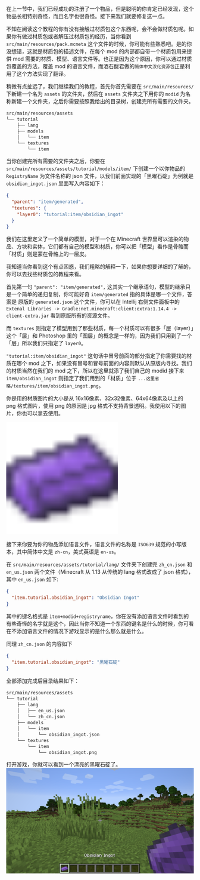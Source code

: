 在上一节中，我们已经成功的注册了一个物品，但是聪明的你肯定已经发现，这个物品长相特别奇怪，而且名字也很奇怪。接下来我们就要修复这一点。

不知在阅读这个教程的你有没有接触过材质包这个东西呢，会不会做材质包呢。如果你有做过材质包或者解压过材质包的经历，当你看到 `src/main/resources/pack.mcmeta` 这个文件的时候，你可能有些熟悉吧。是的你没想错，这就是材质包的描述文件，在每个 mod 的内部都自带一个材质包用来提供 mod 需要的材质、模型、语言文件等。也正是因为这个原因，你可以通过材质包覆盖的方法，覆盖 mod 的语言文件，而酒石酸君做的`简体中文汉化资源包`正是利用了这个方法实现了翻译。

稍微有点扯远了，我们继续我们的教程，首先你首先需要在 `src/main/resources/` 下新建一个名为 `assets` 的文件夹，然后在 `assets` 文件夹之下用你的 `modid` 为名称新建一个文件夹，之后你需要按照我给出的目录树，创建完所有需要的文件夹。
```
src/main/resources/assets
└── tutorial
    ├── lang
    ├── models
    │   └── item
    └── textures
        └── item
```
当你创建完所有需要的文件夹之后，你要在 `src/main/resources/assets/tutorial/models/item/` 下创建一个以你物品的 `RegistryName` 为文件名称的 json 文件，以我们前面实现的「黑曜石碇」为例就是 `obsidian_ingot.json` 里面写入内容如下： 
```json
{
  "parent": "item/generated",
  "textures": {
    "layer0": "tutorial:item/obsidian_ingot"
  }
}
```
我们在这里定义了一个简单的模型，对于一个在 Minecraft 世界里可以渲染的物品、方块和实体，它们都有自己的模型和材质，你可以把「模型」看作是骨骼而「材质」则是蒙在骨骼上的一层皮。

我知道当你看到这个有点困惑，我们粗略的解释一下，如果你想要详细的了解的，你可以去找些材质包的教程来看。

首先第一句 `"parent": "item/generated",` 这其实一个继承语句，模型的继承只是一个简单的递归复制，你可能好奇 `item/generated` 指的具体是哪一个文件，答案是 原版的 `generated.json` 这个文件，你可以在 Intellij 右侧文件面板中的 `Extenal Libraries -> Gradle:net.minecraft:client:extra:1.14.4 -> client-extra.jar` 看到原版所有的资源文件。

而 `textures` 则指定了模型用到了那些材质，每一个材质可以有很多「层（layer）」这个「层」和 Photoshop 里的「图层」的概念是一样的，因为我们只用到了一个「层」所以我们只指定了 `layer0`。

`"tutorial:item/obsidian_ingot"` 这句话中冒号前面的部分指定了你需要找的材质在哪个 mod 之下，如果没有冒号和冒号前面的内容则默认从原版内寻找。我们的材质当然在我们的 mod 之下，所以在这里就添了我们自己的 modid 接下来 `item/obsidian_ingot` 则指定了我们用到的「材质」位于 `...这里省略/textures/item/obsidian_ingot.png`。

你是用的材质图片的大小是从 16x16像素、32x32像素、64x64像素及以上的 png 格式图片，使用 png 的原因是 jpg 格式不支持背景透明。我使用以下的图片，你也可以拿去使用。

 <img src="./pic/3-1.png" width = "300" height = "300" alt="obsidian ingot" align=center/>

接下来你要为你的物品添加语言文件，语言文件的名称是 `ISO639` 规范的小写版本，其中简体中文是 `zh-cn`，美式英语是 `en-us`。

在 `src/main/resources/assets/tutorial/lang/` 文件夹下创建完 `zh_cn.json` 和 `en_us.json` 两个文件（Minecraft 从 1.13 从传统的 lang 格式改成了 json 格式），其中 `en_us.json` 如下:
```json
{
  "item.tutorial.obsidian_ingot": "Obsidian Ingot"
}
```
其中的键名格式是 `item+modid+registryname`，你在没有添加语言文件时看到的有些奇怪的名字就是这个，因此当你不知道一个东西的键名是什么的时候，你可看在不添加语言文件的情况下游戏显示的是什么那么就是什么。

同理 `zh_cn.json` 的内容如下
```json
{
  "item.tutorial.obsidian_ingot": "黑曜石碇"
}
```
全部添加完成后目录结果如下：
```
src/main/resources/assets
└── tutorial
    ├── lang
    │   ├── en_us.json
    │   └── zh_cn.json
    ├── models
    │   └── item
    │       └── obsidian_ingot.json
    └── textures
        └── item
            └── obsidian_ingot.png
```
打开游戏，你就可以看到一个漂亮的黑曜石碇了。
![](./pic/3-2.png)


